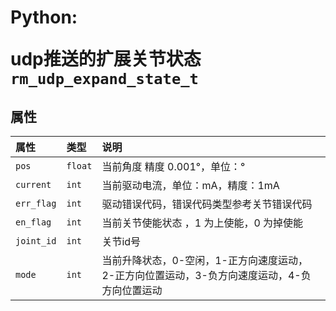 # <p class="hidden">Python: </p>udp推送的扩展关节状态`rm_udp_expand_state_t`

## 属性

|  属性  |  类型  |  说明  |
| :--- | :--- | :--- |
|  `pos`  |  `float`  |  当前角度  精度 0.001°，单位：° |
|  `current`  |  `int`  |  当前驱动电流，单位：mA，精度：1mA |
|  `err_flag`  |  `int`  |  驱动错误代码，错误代码类型参考关节错误代码 |
|  `en_flag`  |  `int`  |  当前关节使能状态 ，1 为上使能，0 为掉使能 |
|  `joint_id`  |  `int`  |  关节id号 |
|  `mode`  |  `int`  |  当前升降状态，0-空闲，1-正方向速度运动，2-正方向位置运动，3-负方向速度运动，4-负方向位置运动 |

